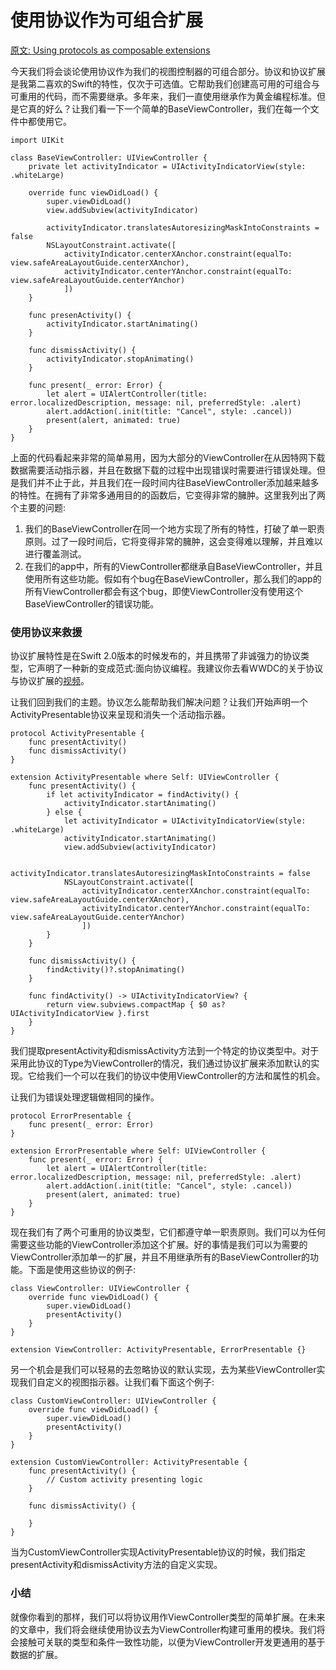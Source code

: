 # 使用协议作为可组合扩展

[原文: Using protocols as composable extensions](https://mecid.github.io/2019/01/17/using-protocols-as-composable-extensions/)

今天我们将会谈论使用协议作为我们的视图控制器的可组合部分。协议和协议扩展是我第二喜欢的Swift的特性，仅次于可选值。它帮助我们创建高可用的可组合与可重用的代码，而不需要继承。多年来，我们一直使用继承作为黄金编程标准。但是它真的好么？让我们看一下一个简单的BaseViewController，我们在每一个文件中都使用它。

	import UIKit
	
	class BaseViewController: UIViewController {
	    private let activityIndicator = UIActivityIndicatorView(style: .whiteLarge)
	
	    override func viewDidLoad() {
	        super.viewDidLoad()
	        view.addSubview(activityIndicator)
	
	        activityIndicator.translatesAutoresizingMaskIntoConstraints = false
	        NSLayoutConstraint.activate([
	            activityIndicator.centerXAnchor.constraint(equalTo: view.safeAreaLayoutGuide.centerXAnchor),
	            activityIndicator.centerYAnchor.constraint(equalTo: view.safeAreaLayoutGuide.centerYAnchor)
	            ])
	    }
	
	    func presenActivity() {
	        activityIndicator.startAnimating()
	    }
	
	    func dismissActivity() {
	        activityIndicator.stopAnimating()
	    }
	
	    func present(_ error: Error) {
	        let alert = UIAlertController(title: error.localizedDescription, message: nil, preferredStyle: .alert)
	        alert.addAction(.init(title: "Cancel", style: .cancel))
	        present(alert, animated: true)
	    }
	}
	
上面的代码看起来非常的简单易用，因为大部分的ViewController在从因特网下载数据需要活动指示器，并且在数据下载的过程中出现错误时需要进行错误处理。但是我们并不止于此，并且我们在一段时间内往BaseViewController添加越来越多的特性。在拥有了非常多通用目的的函数后，它变得非常的臃肿。这里我列出了两个主要的问题:

1. 我们的BaseViewController在同一个地方实现了所有的特性，打破了单一职责原则。过了一段时间后，它将变得非常的臃肿，这会变得难以理解，并且难以进行覆盖测试。
2. 在我们的app中，所有的ViewController都继承自BaseViewController，并且使用所有这些功能。假如有个bug在BaseViewController，那么我们的app的所有ViewController都会有这个bug，即使ViewController没有使用这个BaseViewController的错误功能。

### 使用协议来救援
协议扩展特性是在Swift 2.0版本的时候发布的，并且携带了非诚强力的协议类型，它声明了一种新的变成范式:面向协议编程。我建议你去看WWDC的关于协议与协议扩展的[视频](https://developer.apple.com/videos/play/wwdc2015/408/)。

让我们回到我们的主题。协议怎么能帮助我们解决问题？让我们开始声明一个ActivityPresentable协议来呈现和消失一个活动指示器。

	protocol ActivityPresentable {
	    func presentActivity()
	    func dismissActivity()
	}
	
	extension ActivityPresentable where Self: UIViewController {
	    func presentActivity() {
	        if let activityIndicator = findActivity() {
	            activityIndicator.startAnimating()
	        } else {
	            let activityIndicator = UIActivityIndicatorView(style: .whiteLarge)
	            activityIndicator.startAnimating()
	            view.addSubview(activityIndicator)
	
	            activityIndicator.translatesAutoresizingMaskIntoConstraints = false
	            NSLayoutConstraint.activate([
	                activityIndicator.centerXAnchor.constraint(equalTo: view.safeAreaLayoutGuide.centerXAnchor),
	                activityIndicator.centerYAnchor.constraint(equalTo: view.safeAreaLayoutGuide.centerYAnchor)
	                ])
	        }
	    }
	
	    func dismissActivity() {
	        findActivity()?.stopAnimating()
	    }
	
	    func findActivity() -> UIActivityIndicatorView? {
	        return view.subviews.compactMap { $0 as? UIActivityIndicatorView }.first
	    }
	}
	
我们提取presentActivity和dismissActivity方法到一个特定的协议类型中。对于采用此协议的Type为ViewController的情况，我们通过协议扩展来添加默认的实现。它给我们一个可以在我们的协议中使用ViewController的方法和属性的机会。

让我们为错误处理逻辑做相同的操作。

	protocol ErrorPresentable {
	    func present(_ error: Error)
	}
	
	extension ErrorPresentable where Self: UIViewController {
	    func present(_ error: Error) {
	        let alert = UIAlertController(title: error.localizedDescription, message: nil, preferredStyle: .alert)
	        alert.addAction(.init(title: "Cancel", style: .cancel))
	        present(alert, animated: true)
	    }
	}
	
现在我们有了两个可重用的协议类型，它们都遵守单一职责原则。我们可以为任何需要这些功能的ViewController添加这个扩展。好的事情是我们可以为需要的ViewController添加单一的扩展，并且不用继承所有的BaseViewController的功能。下面是使用这些协议的例子:

	class ViewController: UIViewController {
	    override func viewDidLoad() {
	        super.viewDidLoad()
	        presentActivity()
	    }
	}
	
	extension ViewController: ActivityPresentable, ErrorPresentable {}
	
另一个机会是我们可以轻易的去忽略协议的默认实现，去为某些ViewController实现我们自定义的视图指示器。让我们看下面这个例子:

	class CustomViewController: UIViewController {
	    override func viewDidLoad() {
	        super.viewDidLoad()
	        presentActivity()
	    }
	}
	
	extension CustomViewController: ActivityPresentable {
	    func presentActivity() {
	        // Custom activity presenting logic
	    }
	
	    func dismissActivity() {
	
	    }
	}
	
当为CustomViewController实现ActivityPresentable协议的时候，我们指定presentActivity和dismissActivity方法的自定义实现。

### 小结

就像你看到的那样，我们可以将协议用作ViewController类型的简单扩展。在未来的文章中，我们将会继续使用协议去为ViewController构建可重用的模块。我们将会接触可关联的类型和条件一致性功能，以便为ViewController开发更通用的基于数据的扩展。